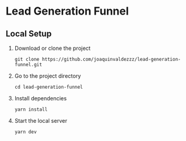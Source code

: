 # Lead Generation Funnel

## Local Setup

1. Download or clone the project

   ```
   git clone https://github.com/joaquinvaldezzz/lead-generation-funnel.git
   ```

2. Go to the project directory

   ```
   cd lead-generation-funnel
   ```

3. Install dependencies

   ```
   yarn install
   ```

4. Start the local server

   ```
   yarn dev
   ```

